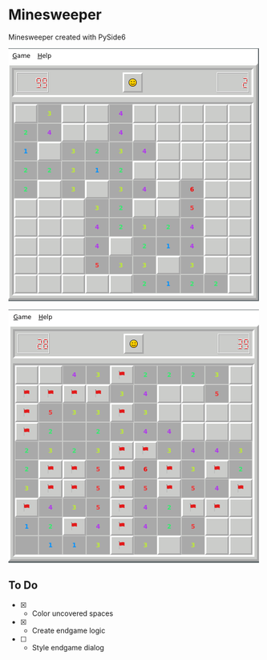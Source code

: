 # Minesweeper
Minesweeper created with PySide6

![Image of Minesweeper](https://github.com/Lewisjohnward/Python/blob/main/qt/041minesweeper/img/screenshot.png)

![Image of Minesweeper](https://github.com/Lewisjohnward/Python/blob/main/qt/041minesweeper/img/screenshot1.png)


## To Do
- [x] - Color uncovered spaces
- [x] - Create endgame logic
- [ ] - Style endgame dialog
